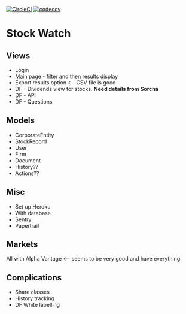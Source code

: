 
[![CircleCI](https://circleci.com/gh/tomhamiltonstubber/stock-watch.svg?style=svg)](https://circleci.com/gh/tomhamiltonstubber/stock-watch)
[![codecov](https://codecov.io/gh/tomhamiltonstubber/stock-watch/branch/master/graph/badge.svg)](https://codecov.io/gh/tomhamiltonstubber/stock-watch)



# Stock Watch

## Views

* Login
* Main page - filter and then results display
* Export results option <-- CSV file is good
* DF - Dividends view for stocks. **Need details from Sorcha**
* DF - API
* DF - Questions

## Models

* CorporateEntity
* StockRecord
* User
* Firm
* Document
* History??
* Actions??

## Misc

* Set up Heroku
* With database
* Sentry
* Papertrail

## Markets

All with Alpha Vantage <-- seems to be very good and have everything

## Complications

 * Share classes
 * History tracking
 * DF White labelling
